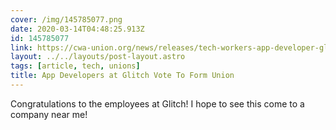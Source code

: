 ```yaml
---
cover: /img/145785077.png
date: 2020-03-14T04:48:25.913Z
id: 145785077
link: https://cwa-union.org/news/releases/tech-workers-app-developer-glitch-vote-form-union-and-join-cwa-organizing-initiative
layout: ../../layouts/post-layout.astro
tags: [article, tech, unions]
title: App Developers at Glitch Vote To Form Union
---
```


Congratulations to the employees at Glitch! I hope to see this come to a company near me!
